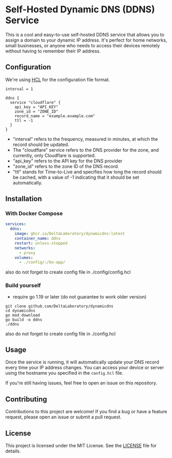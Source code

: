 # Self-Hosted Dynamic DNS (DDNS) Service

This is a cool and easy-to-use self-hosted DDNS service that allows you to assign a domain to your dynamic IP address. It's perfect for home networks, small businesses, or anyone who needs to access their devices remotely without having to remember their IP address.

## Configuration
We're using [HCL](https://github.com/hashicorp/hcl) for the configuration file format.
```hcl
interval = 1

ddns {
  service "cloudflare" {
    api_key = "API_KEY"
    zone_id = "ZONE_ID"
    record_name = "example.example.com"
    ttl = -1
  }
}
```
* "interval" refers to the frequency, measured in minutes, at which the record should be updated.
* The "cloudflare" service refers to the DNS provider for the zone, and currently, only Cloudflare is supported.
* "api_key" refers to the API key for the DNS provider
* "zone_id" refers to the zone ID of the DNS record.
* "ttl" stands for Time-to-Live and specifies how long the record should be cached, with a value of -1 indicating that it should be set automatically.

## Installation
### With Docker Compose
```yaml
services:
  ddns:
    image: ghcr.io/DeltaLaboratory/dynamicdns:latest
    container_name: ddns
    restart: unless-stopped
    networks:
      - proxy
    volumes:
      - ./config/:/ko-app/
```
also do not forget to create config file in ./config/config.hcl
### Build yourself
* require go 1.19 or later (do not guarantee to work older version)
```shell
git clone github.com/DeltaLaboratory/dynamicdns
cd dynamicdns
go mod download
go build -o ddns
./ddns
```
also do not forget to create config file in ./config.hcl

## Usage

Once the service is running, it will automatically update your DNS record every time your IP address changes. You can access your device or server using the hostname you specified in the `config.hcl` file.


If you're still having issues, feel free to open an issue on this repository.

## Contributing

Contributions to this project are welcome! If you find a bug or have a feature request, please open an issue or submit a pull request.

## License

This project is licensed under the MIT License. See the [LICENSE](LICENSE) file for details.
